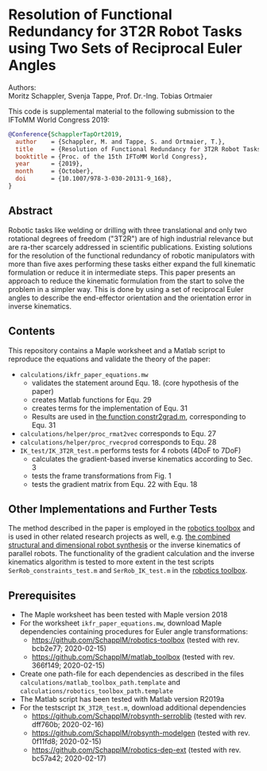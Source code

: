 # Resolution of Functional Redundancy for 3T2R Robot Tasks using Two Sets of Reciprocal Euler Angles


Authors:  
Moritz Schappler, Svenja Tappe, Prof. Dr.-Ing. Tobias Ortmaier

This code is supplemental material to the following submission to the IFToMM World Congress 2019:

```bib
@Conference{SchapplerTapOrt2019,
  author    = {Schappler, M. and Tappe, S. and Ortmaier, T.},
  title     = {Resolution of Functional Redundancy for 3T2R Robot Tasks using Two Sets of Reciprocal Euler Angles},
  booktitle = {Proc. of the 15th IFToMM World Congress},
  year      = {2019},
  month     = {October},
  doi       = {10.1007/978-3-030-20131-9_168},
}
```

## Abstract

Robotic tasks like welding or drilling with three translational and only two rotational degrees of freedom ("3T2R") are of high industrial relevance but are ra\-ther scarcely addressed in scientific publications.
Existing solutions for the resolution of the functional redundancy of robotic manipulators with more than five axes performing these tasks either expand the full kinematic formulation or reduce it in intermediate steps.
This paper presents an approach to reduce the kinematic formulation from the start to solve the problem in a simpler way.
This is done by using a set of reciprocal Euler angles to describe the end-effector orientation and the orientation error in inverse kinematics.

## Contents

This repository contains a Maple worksheet and a Matlab script to reproduce the equations and validate the theory of the paper:  

* `calculations/ikfr_paper_equations.mw`
  * validates the statement around Equ. 18. (core hypothesis of the paper)
  * creates Matlab functions for Equ. 29
  * creates terms for the implementation of Equ. 31
  * Results are used in [the function constr2grad.m](https://github.com/SchapplM/robsynth-modelgen/blob/master/robot_codegen_scripts/templates_num/robot_constr2grad.m.template), corresponding to Equ. 31
* `calculations/helper/proc_rmat2vec` corresponds to Equ. 27
* `calculations/helper/proc_rvecprod` corresponds to Equ. 28
* `IK_test/IK_3T2R_test.m` performs tests for 4 robots (4DoF to 7DoF)
  * calculates the gradient-based inverse kinematics according to Sec. 3
  * tests the frame transformations from Fig. 1
  * tests the gradient matrix from Equ. 22 with Equ. 18

## Other Implementations and Further Tests

The method described in the paper is employed in the [robotics toolbox](https://github.com/SchapplM/robotics-toolbox) and is used in other related research projects as well, e.g. [the combined structural and dimensional robot synthesis](https://github.com/SchapplM/robsynth-paper_iftommdach2020) or the inverse kinematics of parallel robots.
The functionality of the gradient calculation and the inverse kinematics algorithm is tested to more extent in the test scripts `SerRob_constraints_test.m` and `SerRob_IK_test.m` in the [robotics toolbox](https://github.com/SchapplM/robotics-toolbox).

## Prerequisites

* The Maple worksheet has been tested with Maple version 2018
* For the worksheet `ikfr_paper_equations.mw`, download Maple dependencies containing procedures for Euler angle transformations:
  * https://github.com/SchapplM/robotics-toolbox (tested with rev. bcb2e77; 2020-02-15)
  * https://github.com/SchapplM/matlab_toolbox (tested with rev. 366f149; 2020-02-15)
* Create one path-file for each dependencies as described in the files `calculations/matlab_toolbox_path.template` and `calculations/robotics_toolbox_path.template`
* The Matlab script has been tested with Matlab version R2019a
* For the testscript `IK_3T2R_test.m`, download additional dependencies
  * https://github.com/SchapplM/robsynth-serroblib (tested with rev. dff760b; 2020-02-16)
  * https://github.com/SchapplM/robsynth-modelgen (tested with rev. 0f11fd8; 2020-02-15)
  * https://github.com/SchapplM/robotics-dep-ext (tested with rev. bc57a42; 2020-02-17)
